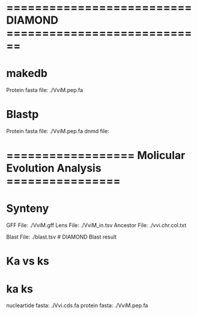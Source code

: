 
# ========================== DIAMOND ============================
# makedb
Protein fasta file: ./VviM.pep.fa

# Blastp
Protein fasta file: ./VviM.pep.fa
dnmd file: 

# ================== Molicular Evolution Analysis ================
# Synteny
GFF File: ./VviM.gff
Lens File: ./VviM_in.tsv
Ancestor File: ./vvi.chr.col.txt

Blast File: ./blast.tsv  # DIAMOND Blast result


# Ka vs ks 
# ka ks
nucleartide fasta: ./Vvi.cds.fa
protein fasta: ./VviM.pep.fa